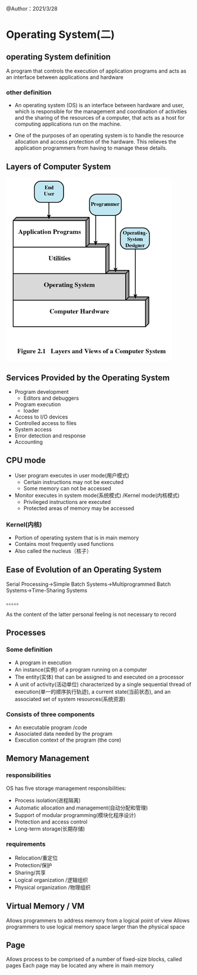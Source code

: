 @Author：2021/3/28

# Operating System(二)

## operating System definition

A program that  controls the execution of application programs and acts as an interface between applications and hardware

### other definition

- An operating system (OS) is an interface between hardware and user, which is responsible for the management and coordination of activities and the sharing of the resources of a computer, that acts as a host for computing applications run on the machine. 

- One of the purposes of an operating system is to handle the resource allocation and access protection of the hardware. This relieves the application programmers from having to manage these details. 



## Layers of Computer System

![](../pic/a2.1.png)

## Services Provided by the Operating System 

- Program development
  - Editors and debuggers
- Program execution
  - loader
- Access to I/O devices
- Controlled access to files
- System access
- Error detection and response
- Accounting

## CPU mode

- User program executes in user mode(用户模式)
  - Certain instructions may not be executed
  - Some memory can not be accessed
- Monitor executes in system mode(系统模式) /Kernel mode(内核模式)
  - Privileged instructions are executed
  - Protected areas of memory may be accessed

### Kernel(内核) 

- Portion of operating system that is in main memory
- Contains most frequently used functions
- Also called the nucleus（核子）

## Ease of Evolution of an Operating System

Serial Processing->Simple Batch Systems->Multiprogrammed Batch Systems->Time-Sharing Systems

。。。。。

As the content of the latter personal feeling is not necessary to record



## Processes

### Some definition

- A program in execution
- An instance(实例) of a program running on a computer
- The entity(实体) that can be assigned to and executed on a processor
- A unit of activity(活动单位) characterized by a single sequential thread of execution(单一的顺序执行轨迹), a current state(当前状态), and an associated set of system resources(系统资源)

### Consists of three components

- An executable program /code
- Associated data needed by the program
- Execution context of the program (the core)

## Memory Management

### responsibilities

OS has five storage management responsibilities:

- Process isolation(进程隔离)
- Automatic allocation and management(自动分配和管理)
- Support of modular programming(模块化程序设计)
- Protection and access control
- Long-term storage(长期存储)

### requirements 

- Relocation/重定位
- Protection/保护
- Sharing/共享
- Logical organization /逻辑组织
- Physical organization /物理组织

## Virtual Memory / VM

Allows programmers to address memory from a logical point of view
Allows programmers to use logical memory space larger than the physical space

## Page

Allows process to be comprised of a number of fixed-size blocks, called pages
Each page may be located any where in main memory
